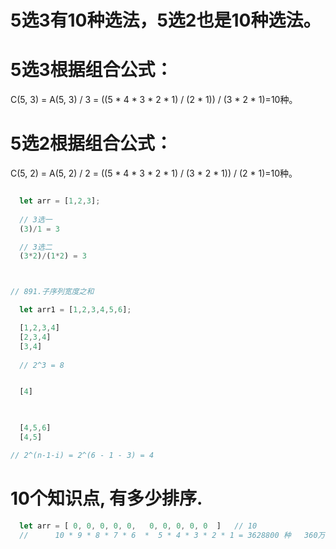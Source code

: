 
# 5选3有10种选法，5选2也是10种选法。

# 5选3根据组合公式：
C(5, 3) = A(5, 3) / 3 = ((5 * 4 * 3 * 2 * 1) / (2 * 1)) / (3 * 2 * 1)=10种。

# 5选2根据组合公式：
C(5, 2) = A(5, 2) / 2 = ((5 * 4 * 3 * 2 * 1) / (3 * 2 * 1)) / (2 * 1)=10种。


```js

  let arr = [1,2,3];
  
  // 3选一
  (3)/1 = 3

  // 3选二
  (3*2)/(1*2) = 3



// 891.子序列宽度之和

  let arr1 = [1,2,3,4,5,6];

  [1,2,3,4]
  [2,3,4]
  [3,4]
  
  // 2^3 = 8


  [4]
  


  [4,5,6]
  [4,5]

// 2^(n-1-i) = 2^(6 - 1 - 3) = 4

```


# 10个知识点, 有多少排序.
```js
  let arr = [ 0, 0, 0, 0, 0,   0, 0, 0, 0, 0  ]   // 10
  //      10 * 9 * 8 * 7 * 6  *  5 * 4 * 3 * 2 * 1 = 3628800 种   360万种
```
